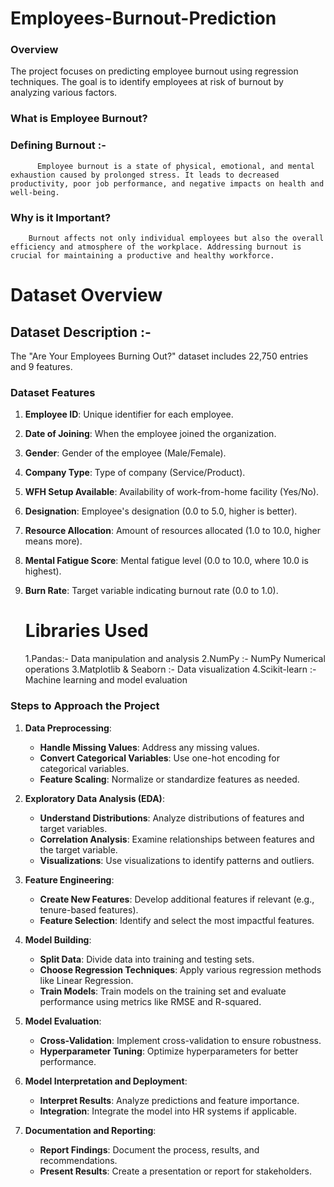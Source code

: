 # Employees-Burnout-Prediction
### Overview
The project focuses on predicting employee burnout using regression techniques. The goal is to identify employees at risk of burnout by analyzing various factors.
### What is Employee Burnout? 
  ### Defining Burnout :- 
          Employee burnout is a state of physical, emotional, and mental exhaustion caused by prolonged stress. It leads to decreased productivity, poor job performance, and negative impacts on health and well-being.

 ### Why is it Important?
        Burnout affects not only individual employees but also the overall efficiency and atmosphere of the workplace. Addressing burnout is crucial for maintaining a productive and healthy workforce.

# Dataset Overview
   ## Dataset Description :-
   The "Are Your Employees Burning Out?" dataset includes 22,750 entries and 9 features.
### Dataset Features
1. **Employee ID**: Unique identifier for each employee.
2. **Date of Joining**: When the employee joined the organization.
3. **Gender**: Gender of the employee (Male/Female).
4. **Company Type**: Type of company (Service/Product).
5. **WFH Setup Available**: Availability of work-from-home facility (Yes/No).
6. **Designation**: Employee's designation (0.0 to 5.0, higher is better).
7. **Resource Allocation**: Amount of resources allocated (1.0 to 10.0, higher means more).
8. **Mental Fatigue Score**: Mental fatigue level (0.0 to 10.0, where 10.0 is highest).
9. **Burn Rate**: Target variable indicating burnout rate (0.0 to 1.0).

    # Libraries Used
     1.Pandas:- Data manipulation and analysis
     2.NumPy :- NumPy Numerical operations
     3.Matplotlib & Seaborn :- Data visualization
     4.Scikit-learn :- Machine learning and model evaluation 

### Steps to Approach the Project

1. **Data Preprocessing**:
   - **Handle Missing Values**: Address any missing values.
   - **Convert Categorical Variables**: Use one-hot encoding for categorical variables.
   - **Feature Scaling**: Normalize or standardize features as needed.

2. **Exploratory Data Analysis (EDA)**:
   - **Understand Distributions**: Analyze distributions of features and target variables.
   - **Correlation Analysis**: Examine relationships between features and the target variable.
   - **Visualizations**: Use visualizations to identify patterns and outliers.

3. **Feature Engineering**:
   - **Create New Features**: Develop additional features if relevant (e.g., tenure-based features).
   - **Feature Selection**: Identify and select the most impactful features.

4. **Model Building**:
   - **Split Data**: Divide data into training and testing sets.
   - **Choose Regression Techniques**: Apply various regression methods like Linear Regression.
   - **Train Models**: Train models on the training set and evaluate performance using metrics like RMSE and R-squared.

5. **Model Evaluation**:
   - **Cross-Validation**: Implement cross-validation to ensure robustness.
   - **Hyperparameter Tuning**: Optimize hyperparameters for better performance.

6. **Model Interpretation and Deployment**:
   - **Interpret Results**: Analyze predictions and feature importance.
   - **Integration**: Integrate the model into HR systems if applicable.

7. **Documentation and Reporting**:
   - **Report Findings**: Document the process, results, and recommendations.
   - **Present Results**: Create a presentation or report for stakeholders.

